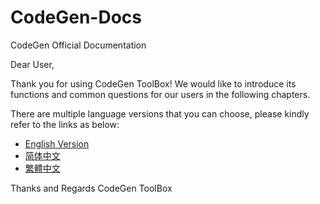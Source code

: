 # CodeGen-Docs
CodeGen Official Documentation


Dear User,

Thank you for using CodeGen ToolBox! We would like to introduce its functions and common questions for our users in the following chapters. 

There are multiple language versions that you can choose, please kindly refer to the links as below:

- <a href="https://github.com/work7z/CodeGen-Docs/tree/master/English%20Version">English Version</a>
- <a href="https://github.com/work7z/CodeGen-Docs/tree/master/%E7%AE%80%E4%BD%93%E4%B8%AD%E6%96%87(Simplified%20Chinese)">简体中文</a>
- <a href="https://github.com/work7z/CodeGen-Docs/tree/master/%E7%B9%81%E9%AB%94%E4%B8%AD%E6%96%87(Traditional%20Chinese)">繁體中文</a>


Thanks and Regards
CodeGen ToolBox
